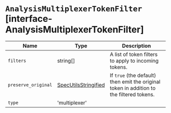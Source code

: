 # `AnalysisMultiplexerTokenFilter` [interface-AnalysisMultiplexerTokenFilter]

| Name | Type | Description |
| - | - | - |
| `filters` | string[] | A list of token filters to apply to incoming tokens. |
| `preserve_original` | [SpecUtilsStringified](./SpecUtilsStringified.md)<boolean> | If `true` (the default) then emit the original token in addition to the filtered tokens. |
| `type` | 'multiplexer' | &nbsp; |
